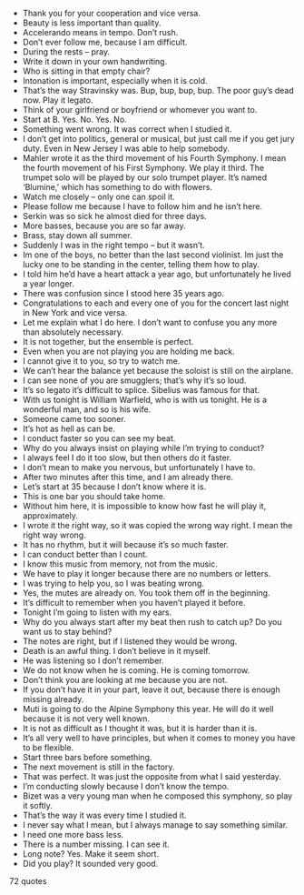  - Thank you for your cooperation and vice versa.
 - Beauty is less important than quality.
 - Accelerando means in tempo. Don’t rush.
 - Don’t ever follow me, because I am difficult.
 - During the rests – pray.
 - Write it down in your own handwriting.
 - Who is sitting in that empty chair?
 - Intonation is important, especially when it is cold.
 - That’s the way Stravinsky was. Bup, bup, bup, bup. The poor guy’s dead now. Play it legato.
 - Think of your girlfriend or boyfriend or whomever you want to.
 - Start at B. Yes. No. Yes. No.
 - Something went wrong. It was correct when I studied it.
 - I don’t get into politics, general or musical, but just call me if you get jury duty. Even in New Jersey I was able to help somebody.
 - Mahler wrote it as the third movement of his Fourth Symphony. I mean the fourth movement of his First Symphony. We play it third. The trumpet solo will be played by our solo trumpet player. It’s named ‘Blumine,’ which has something to do with flowers.
 - Watch me closely – only one can spoil it.
 - Please follow me because I have to follow him and he isn’t here.
 - Serkin was so sick he almost died for three days.
 - More basses, because you are so far away.
 - Brass, stay down all summer.
 - Suddenly I was in the right tempo – but it wasn’t.
 - Im one of the boys, no better than the last second violinist. Im just the lucky one to be standing in the center, telling them how to play.
 - I told him he’d have a heart attack a year ago, but unfortunately he lived a year longer.
 - There was confusion since I stood here 35 years ago.
 - Congratulations to each and every one of you for the concert last night in New York and vice versa.
 - Let me explain what I do here. I don’t want to confuse you any more than absolutely necessary.
 - It is not together, but the ensemble is perfect.
 - Even when you are not playing you are holding me back.
 - I cannot give it to you, so try to watch me.
 - We can’t hear the balance yet because the soloist is still on the airplane.
 - I can see none of you are smugglers; that’s why it’s so loud.
 - It’s so legato it’s difficult to splice. Sibelius was famous for that.
 - With us tonight is William Warfield, who is with us tonight. He is a wonderful man, and so is his wife.
 - Someone came too sooner.
 - It’s hot as hell as can be.
 - I conduct faster so you can see my beat.
 - Why do you always insist on playing while I’m trying to conduct?
 - I always feel I do it too slow, but then others do it faster.
 - I don’t mean to make you nervous, but unfortunately I have to.
 - After two minutes after this time, and I am already there.
 - Let’s start at 35 because I don’t know where it is.
 - This is one bar you should take home.
 - Without him here, it is impossible to know how fast he will play it, approximately.
 - I wrote it the right way, so it was copied the wrong way right. I mean the right way wrong.
 - It has no rhythm, but it will because it’s so much faster.
 - I can conduct better than I count.
 - I know this music from memory, not from the music.
 - We have to play it longer because there are no numbers or letters.
 - I was trying to help you, so I was beating wrong.
 - Yes, the mutes are already on. You took them off in the beginning.
 - It’s difficult to remember when you haven’t played it before.
 - Tonight I’m going to listen with my ears.
 - Why do you always start after my beat then rush to catch up? Do you want us to stay behind?
 - The notes are right, but if I listened they would be wrong.
 - Death is an awful thing. I don’t believe in it myself.
 - He was listening so I don’t remember.
 - We do not know when he is coming. He is coming tomorrow.
 - Don’t think you are looking at me because you are not.
 - If you don’t have it in your part, leave it out, because there is enough missing already.
 - Muti is going to do the Alpine Symphony this year. He will do it well because it is not very well known.
 - It is not as difficult as I thought it was, but it is harder than it is.
 - It’s all very well to have principles, but when it comes to money you have to be flexible.
 - Start three bars before something.
 - The next movement is still in the factory.
 - That was perfect. It was just the opposite from what I said yesterday.
 - I’m conducting slowly because I don’t know the tempo.
 - Bizet was a very young man when he composed this symphony, so play it softly.
 - That’s the way it was every time I studied it.
 - I never say what I mean, but I always manage to say something similar.
 - I need one more bass less.
 - There is a number missing. I can see it.
 - Long note? Yes. Make it seem short.
 - Did you play? It sounded very good.

72 quotes